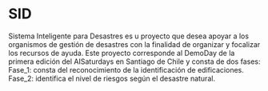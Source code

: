 # SID
Sistema Inteligente para Desastres es u proyecto que desea apoyar a los organismos de gestión de desastres con la finalidad de organizar y focalizar los recursos de ayuda. Este proyecto corresponde al DemoDay de la primera edición del AISaturdays en Santiago de Chile y consta de dos fases:
	Fase_1: consta del reconocimiento de la identificación de edificaciones.
	Fase_2: identifica el nivel de riesgos según el desastre natural.
